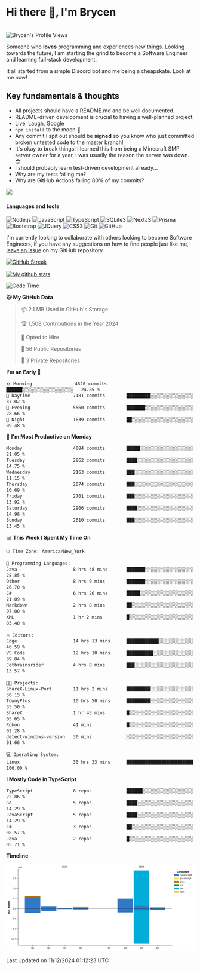 # Hi there 👋, I'm Brycen

<br>
<img src="https://komarev.com/ghpvc/?username=BrycensRanch" alt="Brycen's Profile Views" />

Someone who **loves** programming and experiences new things. Looking towards the future, I am starting the grind to become a Software Engineer and learning full-stack development.

It all started from a simple Discord bot and me being a cheapskate. Look at me now!

## Key fundamentals & thoughts

- All projects should have a README.md and be well documented.
- README-driven development is crucial to having a well-planned project.
- Live, Laugh, Google
- `npm install` to the moon 🚀
- Any commit I spit out should be **signed** so you know who just committed broken untested code to the master branch!
- It's okay to break things! I learned this from being a Minecraft SMP server owner for a year, I was usually the reason the server was down. 😎
- I should probably learn test-driven development already...
- Why are my tests failing me?
- Why are GitHub Actions failing 80% of my commits? 

<img src="https://res.cloudinary.com/practicaldev/image/fetch/s--OoBLh7-Q--/c_limit%2Cf_auto%2Cfl_progressive%2Cq_auto%2Cw_880/https://cdn-images-1.medium.com/max/1614/1%2A8BlqJ8lNVZzuRjAg1mZ50w.png" height="400"/>

<h4>Languages and tools</h4>
<p>
  <img src="https://img.shields.io/badge/node.js%20-%2343853D.svg?&style=for-the-badge&logo=node.js&logoColor=white" alt="Node.js" />
  <img src="https://img.shields.io/badge/javascript%20-%23323330.svg?&style=for-the-badge&logo=javascript&logoColor=%23F7DF1E" alt="JavaScript" />
  <img src="https://img.shields.io/badge/typescript%20-%23323330.svg?&style=for-the-badge&logo=typescript&logoColor=#3467eb" alt="TypeScript" />
  <img src="https://img.shields.io/badge/sqlite3%20-%23323330.svg?&style=for-the-badge&logo=sqlite&logoColor=#3467eb" alt="SQLite3" />
  <img src="https://img.shields.io/badge/Next.JS%20-%23323330.svg?&style=for-the-badge&logo=next.js&logoColor=#3467eb" alt="NextJS" />
  <img src="https://img.shields.io/badge/Prisma%20-%23323330.svg?&style=for-the-badge&logo=prisma&logoColor=#3467eb" alt="Prisma" />
  <img src="https://img.shields.io/badge/bootstrap%20-%23323330.svg?&style=for-the-badge&logo=bootstrap" alt="Bootstrap" />
  <img src="https://img.shields.io/badge/jquery%20-%23323330.svg?&style=for-the-badge&logo=jquery" alt="JQuery" />
  <img src="https://img.shields.io/badge/css3%20-%23323330.svg?&style=for-the-badge&logo=css3" alt="CSS3" />
  <img src="https://img.shields.io/badge/git%20-%23323330.svg?&style=for-the-badge&logo=git" alt="Git" />
  <img src="https://img.shields.io/badge/github%20-%23323330.svg?&style=for-the-badge&logo=github" alt="GitHub" />
</p>

 I'm currently looking to collaborate with others looking to become Software Engineers, if you have any suggestions on how to find people just like me, [leave an issue](https://github.com/BrycensRanch/BrycensRanch/issues/new) on my GitHub repository.
 
 <p><a href="https://git.io/streak-stats"><img src="https://streak-stats.demolab.com?saas&user=BrycensRanch&amp;theme=dark&amp;hide_border=true&amp;fire=EB5454&amp;ring=0CEB19" alt="GitHub Streak"></a></p>

<a href="https://github.com/anuraghazra/github-readme-stats">
  <img align="center" src="https://github-readme-stats.anuraghazra1.vercel.app/api?username=BrycensRanch&show_icons=true&line_height=27&include_all_commits=true" alt="My github stats" />
</a>

<!--START_SECTION:waka-->
![Code Time](http://img.shields.io/badge/Code%20Time-1%2C296%20hrs%2011%20mins-blue)

**🐱 My GitHub Data** 

> 📦 2.1 MB Used in GitHub's Storage 
 > 
> 🏆 1,508 Contributions in the Year 2024
 > 
> 💼 Opted to Hire
 > 
> 📜 56 Public Repositories 
 > 
> 🔑 3 Private Repositories 
 > 
**I'm an Early 🐤** 

```text
🌞 Morning                4820 commits        ██████░░░░░░░░░░░░░░░░░░░   24.85 % 
🌆 Daytime                7181 commits        █████████░░░░░░░░░░░░░░░░   37.02 % 
🌃 Evening                5560 commits        ███████░░░░░░░░░░░░░░░░░░   28.66 % 
🌙 Night                  1839 commits        ██░░░░░░░░░░░░░░░░░░░░░░░   09.48 % 
```
📅 **I'm Most Productive on Monday** 

```text
Monday                   4084 commits        █████░░░░░░░░░░░░░░░░░░░░   21.05 % 
Tuesday                  2862 commits        ████░░░░░░░░░░░░░░░░░░░░░   14.75 % 
Wednesday                2163 commits        ███░░░░░░░░░░░░░░░░░░░░░░   11.15 % 
Thursday                 2074 commits        ███░░░░░░░░░░░░░░░░░░░░░░   10.69 % 
Friday                   2701 commits        ███░░░░░░░░░░░░░░░░░░░░░░   13.92 % 
Saturday                 2906 commits        ████░░░░░░░░░░░░░░░░░░░░░   14.98 % 
Sunday                   2610 commits        ███░░░░░░░░░░░░░░░░░░░░░░   13.45 % 
```


📊 **This Week I Spent My Time On** 

```text
🕑︎ Time Zone: America/New_York

💬 Programming Languages: 
Java                     8 hrs 48 mins       ███████░░░░░░░░░░░░░░░░░░   28.85 % 
Other                    8 hrs 9 mins        ███████░░░░░░░░░░░░░░░░░░   26.70 % 
C#                       6 hrs 26 mins       █████░░░░░░░░░░░░░░░░░░░░   21.09 % 
Markdown                 2 hrs 8 mins        ██░░░░░░░░░░░░░░░░░░░░░░░   07.00 % 
XML                      1 hr 2 mins         █░░░░░░░░░░░░░░░░░░░░░░░░   03.40 % 

🔥 Editors: 
Edge                     14 hrs 13 mins      ████████████░░░░░░░░░░░░░   46.59 % 
VS Code                  12 hrs 10 mins      ██████████░░░░░░░░░░░░░░░   39.84 % 
Jetbrainsrider           4 hrs 8 mins        ███░░░░░░░░░░░░░░░░░░░░░░   13.57 % 

🐱‍💻 Projects: 
ShareX-Linux-Port        11 hrs 2 mins       █████████░░░░░░░░░░░░░░░░   36.15 % 
TownyPlus                10 hrs 50 mins      █████████░░░░░░░░░░░░░░░░   35.50 % 
ShareX                   1 hr 43 mins        █░░░░░░░░░░░░░░░░░░░░░░░░   05.65 % 
Rokon                    41 mins             █░░░░░░░░░░░░░░░░░░░░░░░░   02.28 % 
detect-windows-version   30 mins             ░░░░░░░░░░░░░░░░░░░░░░░░░   01.66 % 

💻 Operating System: 
Linux                    30 hrs 33 mins      █████████████████████████   100.00 % 
```

**I Mostly Code in TypeScript** 

```text
TypeScript               8 repos             ██████░░░░░░░░░░░░░░░░░░░   22.86 % 
Go                       5 repos             ████░░░░░░░░░░░░░░░░░░░░░   14.29 % 
JavaScript               5 repos             ████░░░░░░░░░░░░░░░░░░░░░   14.29 % 
C#                       3 repos             ██░░░░░░░░░░░░░░░░░░░░░░░   08.57 % 
Java                     2 repos             █░░░░░░░░░░░░░░░░░░░░░░░░   05.71 % 
```



**Timeline**

![Lines of Code chart](https://raw.githubusercontent.com/BrycensRanch/BrycensRanch/main/assets/bar_graph.png)


 Last Updated on 11/12/2024 01:12:23 UTC
<!--END_SECTION:waka-->

<!--
**BrycensRanch/BrycensRanch** is a ✨ _special_ ✨ repository because its `README.md` (this file) appears on your GitHub profile.

Here are some ideas to get you started:

- 🔭 I’m currently working on ...
- 🌱 I’m currently learning ...
- 👯 I’m looking to collaborate on ...
- 🤔 I’m looking for help with ...
- 💬 Ask me about ...
- 📫 How to reach me: ...
- 😄 Pronouns: ...
- ⚡ Fun fact: ...
-->
